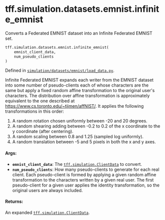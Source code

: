 <div itemscope itemtype="http://developers.google.com/ReferenceObject">
<meta itemprop="name" content="tff.simulation.datasets.emnist.infinite_emnist" />
<meta itemprop="path" content="Stable" />
</div>

# tff.simulation.datasets.emnist.infinite_emnist

Converts a Federated EMNIST dataset into an Infinite Federated EMNIST set.

```python
tff.simulation.datasets.emnist.infinite_emnist(
    emnist_client_data,
    num_pseudo_clients
)
```

Defined in
[`simulation/datasets/emnist/load_data.py`](http://github.com/tensorflow/federated/tree/master/tensorflow_federated/python/simulation/datasets/emnist/load_data.py).

<!-- Placeholder for "Used in" -->

Infinite Federated EMNIST expands each writer from the EMNIST dataset into some
number of pseudo-clients each of whose characters are the same but apply a fixed
random affine transformation to the original user's characters. The distribution
over affine transformation is approximately equivalent to the one described at
https://www.cs.toronto.edu/~tijmen/affNIST/. It applies the following
transformations in this order:

1.  A random rotation chosen uniformly between -20 and 20 degrees.
2.  A random shearing adding between -0.2 to 0.2 of the x coordinate to the y
    coordinate (after centering).
3.  A random scaling between 0.8 and 1.25 (sampled log uniformly).
4.  A random translation between -5 and 5 pixels in both the x and y axes.

#### Args:

*   <b>`emnist_client_data`</b>: The
    <a href="../../../../tff/simulation/ClientData.md"><code>tff.simulation.ClientData</code></a>
    to convert.
*   <b>`num_pseudo_clients`</b>: How many pseudo-clients to generate for each
    real client. Each pseudo-client is formed by applying a given random affine
    transformation to the characters written by a given real user. The first
    pseudo-client for a given user applies the identity transformation, so the
    original users are always included.

#### Returns:

An expanded
<a href="../../../../tff/simulation/ClientData.md"><code>tff.simulation.ClientData</code></a>.
